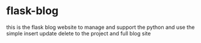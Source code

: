 # flask-blog
this is the flask blog website to manage and support the python
and use the simple insert update delete to the project 
and full blog site 
